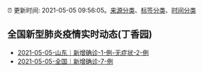 :alarm_clock: 更新时间: 2021-05-05 09:56:05。[来源分类](../README.md)、[标签分类](../TAGS.md)、[时间分类](../TIMELINE.md)

## 全国新型肺炎疫情实时动态(丁香园)




- [2021-05-05-山东｜新增确诊-1-例-无症状-2-例](http://app.cctv.com/special/cportal/detail/arti/index.html?id=ArtiF8vuRvUXuLYF9uOIFBMi210505&isfromapp=1) 
- [2021-05-05-全国｜新增确诊-7-例](http://app.cctv.com/special/cportal/detail/arti/index.html?id=ArtiuMzsf30qXXzt4V9Uz5Xi210505&isfromapp=1) 